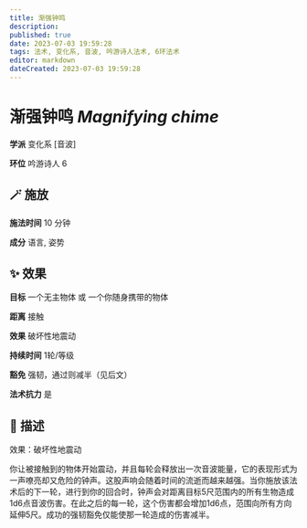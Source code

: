 ```yaml
---
title: 渐强钟鸣
description: 
published: true
date: 2023-07-03 19:59:28
tags: 法术, 变化系, 音波, 吟游诗人法术, 6环法术
editor: markdown
dateCreated: 2023-07-03 19:59:28
---
```


# **渐强钟鸣** *Magnifying chime*

**学派** 变化系 \[音波\] 

**环位** 吟游诗人 6

## 🪄 施放

**施法时间** 10 分钟

**成分** 语言, 姿势

## ✨ 效果 

**目标** 一个无主物体 或 一个你随身携带的物体 

**距离** 接触 

**效果** 破坏性地震动 

**持续时间** 1轮/等级 

**豁免** 强韧，通过则减半（见后文）

**法术抗力** 是

## 📖 描述

效果：破坏性地震动

你让被接触到的物体开始震动，并且每轮会释放出一次音波能量，它的表现形式为一声嘹亮却又危险的钟声。这股声响会随着时间的流逝而越来越强。当你施放该法术后的下一轮，进行到你的回合时，钟声会对距离目标5尺范围内的所有生物造成1d6点音波伤害。在此之后的每一轮，这个伤害都会增加1d6点，范围向所有方向延伸5尺。成功的强韧豁免仅能使那一轮造成的伤害减半。
    